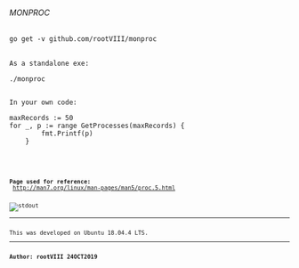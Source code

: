 ###### MONPROC

<code>go get -v github.com/rootVIII/monproc</code><br>

<pre>
    <code>
As a standalone exe:

./monproc <max records>


In your own code:

maxRecords := 50
for _, p := range GetProcesses(maxRecords) {
		fmt.Printf(p)
	}
    <code>
</pre>

<b>Page used for reference:</b><br>
http://man7.org/linux/man-pages/man5/proc.5.html


<img src="https://github.com/rootVIII/monproc/blob/master/.png" alt="stdout">
<hr>
This was developed on Ubuntu 18.04.4 LTS.
<hr>
<b>Author: rootVIII 24OCT2019</b><br><br>

